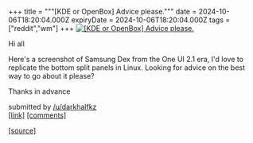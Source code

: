 +++
title = """[KDE or OpenBox] Advice please."""
date = 2024-10-06T18:20:04.000Z
expiryDate = 2024-10-06T18:20:04.000Z
tags = ["reddit","wm"]
+++
[![[KDE or OpenBox] Advice please.](https://preview.redd.it/ltw9mdq9h6td1.jpeg?width=640&crop=smart&auto=webp&s=efb0a4c7b8fc3f1cb7f30d916ac53bf7e6d13251 "[KDE or OpenBox] Advice please.")](https://www.reddit.com/r/unixporn/comments/1fxn1bw/kde_or_openbox_advice_please/)

Hi all

Here's a screenshot of Samsung Dex from the One UI 2.1 era, I'd love to replicate the bottom split panels in Linux. Looking for advice on the best way to go about it please?

Thanks in advance

submitted by [/u/darkhalfkz](https://www.reddit.com/user/darkhalfkz)  
[\[link\]](https://i.redd.it/ltw9mdq9h6td1.jpeg) [\[comments\]](https://www.reddit.com/r/unixporn/comments/1fxn1bw/kde_or_openbox_advice_please/)

[[source]](https://www.reddit.com/r/unixporn/comments/1fxn1bw/kde_or_openbox_advice_please/)
